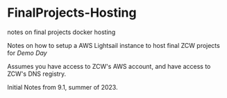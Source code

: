 # FinalProjects-Hosting
notes on final projects docker hosting

Notes on how to setup a AWS Lightsail instance to host final ZCW projects for _Demo Day_

Assumes you have access to ZCW's AWS account, and have access to ZCW's DNS registry.

Initial Notes from 9.1, summer of 2023.
